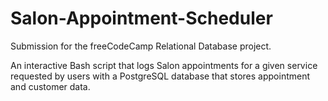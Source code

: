 # Salon-Appointment-Scheduler
Submission for the freeCodeCamp Relational Database project.

An interactive Bash script that logs Salon appointments for a given service requested by users with a PostgreSQL database that stores appointment and customer data. 
